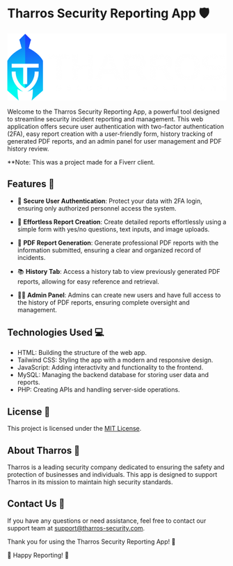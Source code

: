 # Tharros Security Reporting App 🛡️

![Tharros Logo](images/Tharros-Security-Solutions_LOGO-B-768x233.png)

Welcome to the Tharros Security Reporting App, a powerful tool designed to streamline security incident reporting and management. This web application offers secure user authentication with two-factor authentication (2FA), easy report creation with a user-friendly form, history tracking of generated PDF reports, and an admin panel for user management and PDF history review.

**Note: This was a project made for a Fiverr client.

## Features 🌟

- 🔐 **Secure User Authentication**: Protect your data with 2FA login, ensuring only authorized personnel access the system.

- 📝 **Effortless Report Creation**: Create detailed reports effortlessly using a simple form with yes/no questions, text inputs, and image uploads.

- 📁 **PDF Report Generation**: Generate professional PDF reports with the information submitted, ensuring a clear and organized record of incidents.

- 📚 **History Tab**: Access a history tab to view previously generated PDF reports, allowing for easy reference and retrieval.

- 👨‍💼 **Admin Panel**: Admins can create new users and have full access to the history of PDF reports, ensuring complete oversight and management.

## Technologies Used 💻

- HTML: Building the structure of the web app.
- Tailwind CSS: Styling the app with a modern and responsive design.
- JavaScript: Adding interactivity and functionality to the frontend.
- MySQL: Managing the backend database for storing user data and reports.
- PHP: Creating APIs and handling server-side operations.

## License 📜

This project is licensed under the [MIT License](LICENSE).

## About Tharros 🏢

Tharros is a leading security company dedicated to ensuring the safety and protection of businesses and individuals. This app is designed to support Tharros in its mission to maintain high security standards.

## Contact Us 📧

If you have any questions or need assistance, feel free to contact our support team at support@tharros-security.com.

Thank you for using the Tharros Security Reporting App! 🙌

🚀 Happy Reporting! 🚀
